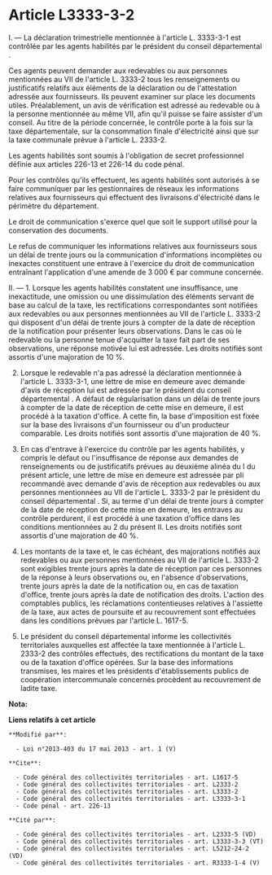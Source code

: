 # Article L3333-3-2

I. ― La déclaration trimestrielle mentionnée à l'article L. 3333-3-1 est contrôlée par les agents habilités par le président
du conseil départemental . 

Ces agents peuvent demander aux redevables ou aux personnes mentionnées au VII de l'article L. 3333-2 tous les renseignements
ou justificatifs relatifs aux éléments de la déclaration ou de l'attestation adressée aux fournisseurs. Ils peuvent examiner
sur place les documents utiles. Préalablement, un avis de vérification est adressé au redevable ou à la personne mentionnée
au même VII, afin qu'il puisse se faire assister d'un conseil. Au titre de la période concernée, le contrôle porte à la fois
sur la taxe départementale, sur la consommation finale d'électricité ainsi que sur la taxe communale prévue à l'article L.
2333-2. 

Les agents habilités sont soumis à l'obligation de secret professionnel définie aux articles 226-13 et 226-14 du code pénal. 

Pour les contrôles qu'ils effectuent, les agents habilités sont autorisés à se faire communiquer par les gestionnaires de
réseaux les informations relatives aux fournisseurs qui effectuent des livraisons d'électricité dans le périmètre du
département. 

Le droit de communication s'exerce quel que soit le support utilisé pour la conservation des documents. 

Le refus de communiquer les informations relatives aux fournisseurs sous un délai de trente jours ou la communication
d'informations incomplètes ou inexactes constituent une entrave à l'exercice du droit de communication entraînant
l'application d'une amende de 3 000 € par commune concernée. 

II. ― 1. Lorsque les agents habilités constatent une insuffisance, une inexactitude, une omission ou une dissimulation des
éléments servant de base au calcul de la taxe, les rectifications correspondantes sont notifiées aux redevables ou aux
personnes mentionnées au VII de l'article L. 3333-2 qui disposent d'un délai de trente jours à compter de la date de
réception de la notification pour présenter leurs observations. Dans le cas où le redevable ou la personne tenue d'acquitter
la taxe fait part de ses observations, une réponse motivée lui est adressée. Les droits notifiés sont assortis d'une
majoration de 10 %. 

2. Lorsque le redevable n'a pas adressé la déclaration mentionnée à l'article L. 3333-3-1, une lettre de mise en demeure avec
demande d'avis de réception lui est adressée par le président du conseil départemental . A défaut de régularisation dans un
délai de trente jours à compter de la date de réception de cette mise en demeure, il est procédé à la taxation d'office. A
cette fin, la base d'imposition est fixée sur la base des livraisons d'un fournisseur ou d'un producteur comparable. Les
droits notifiés sont assortis d'une majoration de 40 %. 

3. En cas d'entrave à l'exercice du contrôle par les agents habilités, y compris le défaut ou l'insuffisance de réponse aux
demandes de renseignements ou de justificatifs prévues au deuxième alinéa du I du présent article, une lettre de mise en
demeure est adressée par pli recommandé avec demande d'avis de réception aux redevables ou aux personnes mentionnées au VII
de l'article L. 3333-2 par le président du conseil départemental . Si, au terme d'un délai de trente jours à compter de la
date de réception de cette mise en demeure, les entraves au contrôle perdurent, il est procédé à une taxation d'office dans
les conditions mentionnées au 2 du présent II. Les droits notifiés sont assortis d'une majoration de 40 %. 

4. Les montants de la taxe et, le cas échéant, des majorations notifiés aux redevables ou aux personnes mentionnées au VII de
l'article L. 3333-2 sont exigibles trente jours après la date de réception par ces personnes de la réponse à leurs
observations ou, en l'absence d'observations, trente jours après la date de la notification ou, en cas de taxation d'office,
trente jours après la date de notification des droits. L'action des comptables publics, les réclamations contentieuses
relatives à l'assiette de la taxe, aux actes de poursuite et au recouvrement sont effectuées dans les conditions prévues par
l'article L. 1617-5.

5. Le président du conseil départemental  informe les collectivités territoriales auxquelles est affectée la taxe mentionnée
à l'article L. 2333-2 des contrôles effectués, des rectifications du montant de la taxe ou de la taxation d'office opérées.
Sur la base des informations transmises, les maires et les présidents d'établissements publics de coopération intercommunale
concernés procèdent au recouvrement de ladite taxe.

**Nota:**



**Liens relatifs à cet article**

	**Modifié par**:

	  - Loi n°2013-403 du 17 mai 2013 - art. 1 (V)

	**Cite**:

	  - Code général des collectivités territoriales - art. L1617-5
	  - Code général des collectivités territoriales - art. L2333-2
	  - Code général des collectivités territoriales - art. L3333-2
	  - Code général des collectivités territoriales - art. L3333-3-1
	  - Code pénal - art. 226-13

	**Cité par**:

	  - Code général des collectivités territoriales - art. L2333-5 (VD)
	  - Code général des collectivités territoriales - art. L3333-3-3 (VT)
	  - Code général des collectivités territoriales - art. L5212-24-2 (VD)
	  - Code général des collectivités territoriales - art. R3333-1-4 (V)
